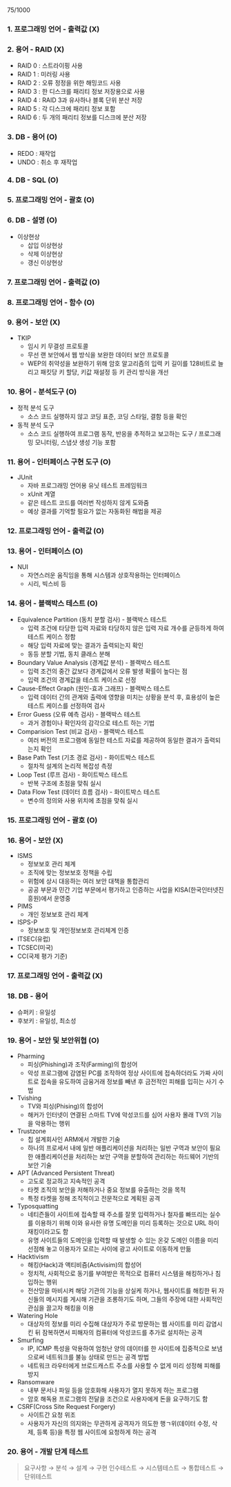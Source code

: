 75/1000
### 1. 프로그래밍 언어 - 출력값 (X)

### 2. 용어 - RAID (X)
- RAID 0 : 스트라이핑 사용
- RAID 1 : 미러링 사용
- RAID 2 : 오류 정정을 위한 해밍코드 사용
- RAID 3 : 한 디스크를 패리티 정보 저장용으로 사용
- RAID 4 : RAID 3과 유사하나 블록 단위 분산 저장
- RAID 5 : 각 디스크에 패리티 정보 포함
- RAID 6 : 두 개의 패리티 정보를 디스크에 분산 저장

### 3. DB - 용어 (O)
- REDO : 재작업
- UNDO : 취소 후 재작업

### 4. DB - SQL (O)

### 5. 프로그래밍 언어 - 괄호 (O)

### 6. DB - 설명 (O)
- 이상현상
    - 삽입 이상현상
    - 삭제 이상현상
    - 갱신 이상현상

### 7. 프로그래밍 언어 - 출력값 (O)

### 8. 프로그래밍 언어 - 함수 (O)

### 9. 용어 - 보안 (X)
- TKIP
    - 임시 키 무결성 프로토콜
    - 무선 랜 보안에서 웹 방식을 보완한 데이터 보안 프로토콜
    - WEP의 취약성을 보완하기 위해 암호 알고리즘의 입력 키 길이를 128비트로 늘리고 패킷당 키 할당, 키값 재설정 등 키 관리 방식을 개선

### 10. 용어 - 분석도구 (O)
- 정적 분석 도구
    - 소스 코드 실행하지 않고 코딩 표준, 코딩 스타일, 결함 등을 확인
- 동적 분석 도구
    - 소스 코드 실행하여 프로그램 동작, 반응을 추적하고 보고하는 도구 / 프로그래밍 모니터링, 스냅샷 생성 기능 포함

### 11. 용어 - 인터페이스 구현 도구 (O)
- JUnit
    - 자바 프로그래밍 언어용 유닛 테스트 프레임워크
    - xUnit 계열
    - 같은 테스트 코드를 여러번 작성하지 않게 도와줌
    - 예상 결과를 기억할 필요가 없는 자동화된 해법을 제공

### 12. 프로그래밍 언어 - 출력값 (O)

### 13. 용어 - 인터페이스 (O)
- NUI
    - 자연스러운 움직임을 통해 시스템과 상호작용하는 인터페이스
    - 시리, 빅스비 등

### 14. 용어 - 블랙박스 테스트 (O)
- Equivalence Partition (동치 분할 검사) - 블랙박스 테스트
    - 입력 조건에 타당한 입력 자료와 타당하지 않은 입력 자료 개수를 균등하게 하여 테스트 케이스 정함
    - 해당 입력 자료에 맞는 결과가 출력되는지 확인
    - 동등 분할 기법, 동치 클래스 분해
- Boundary Value Analysis (경계값 분석) - 블랙박스 테스트
    - 입력 조건의 중간 값보다 경계값에서 오류 발생 확률이 높다는 점
    - 입력 조건의 경계값을 테스트 케이스로 선정
- Cause-Effect Graph (원인-효과 그래프) - 블랙박스 테스트
    - 입력 데이터 간의 관계와 출력에 영향을 미치는 상황을 분석 후, 효용성이 높은 테스트 케이스를 선정하여 검사
- Error Guess (오류 예측 검사) - 블랙박스 테스트
    - 과거 경험이나 확인자의 감각으로 테스트 하는 기법
- Comparision Test (비교 검사) - 블랙박스 테스트
    - 여러 버전의 프로그램에 동일한 테스트 자료를 제공하여 동일한 결과가 출력되는지 확인
- Base Path Test (기초 경로 검사) - 화이트박스 테스트
    - 절차적 설계의 논리적 복잡성 측정
- Loop Test (루프 검사) - 화이트박스 테스트
    - 반복 구조에 초점을 맞춰 실시
- Data Flow Test (데이터 흐름 검사) - 화이트박스 테스트
    - 변수의 정의와 사용 위치에 초점을 맞춰 실시

### 15. 프로그래밍 언어 - 괄호 (O)

### 16. 용어 - 보안 (X)
- ISMS
    - 정보보호 관리 체계
    - 조직에 맞는 정보보호 정책을 수립
    - 위험에 상시 대응하는 여러 보안 대책을 통합관리
    - 공공 부문과 민간 기업 부문에서 평가하고 인증하는 사업을 KISA(한국인터넷진흥원)에서 운영중
- PIMS
    - 개인 정보보호 관리 체계
- ISPS-P
    - 정보보호 및 개인정보보호 관리체계 인증
- ITSEC(유럽)
- TCSEC(미국)
- CC(국제 평가 기준)

### 17. 프로그래밍 언어 - 출력값 (X)

### 18. DB - 용어
- 슈퍼키 : 유일성
- 후보키 : 유일성, 최소성

### 19. 용어 - 보안 및 보안위협 (O)
- Pharming
    - 피싱(Phishing)과 조작(Farming)의 합성어
    - 악성 프로그램에 감염된 PC를 조작하여 정상 사이트에 접속하더라도 가짜 사이트로 접속을 유도하여 금융거래 정보를 빼낸 후 금전적인 피해를 입히는 사기 수법
- Tvishing
    - TV와 피싱(Phising)의 합성어
    - 해커가 인터넷이 연결된 스마트 TV에 악성코드를 심어 사용자 몰래 TV의 기능을 악용하는 행위
- Trustzone
    - 칩 설계회사인 ARM에서 개발한 기술
    - 하나의 프로세서 내에 일반 애플리케이션을 처리하는 일반 구역과 보안이 필요한 애플리케이션을 처리하는 보안 구역을 분할하여 관리하는 하드웨어 기반의 보안 기술
- APT (Advanced Persistent Threat)
    - 고도로 정교하고 지속적인 공격
    - 타켓 조직의 보안을 저해하거나 중요 정보를 유출하는 것을 목적
    - 특정 타켓을 정해 조직적이고 전문적으로 계획된 공격
- Typosquatting
    - 네티즌들이 사이트에 접속할 때 주소를 잘못 입력하거나 철자를 빠뜨리는 실수를 이용하기 위해 이와 유사한 유명 도메인을 미리 등록하는 것으로 URL 하이재킹이라고도 함
    - 유명 사이트들의 도메인을 입력할 때 발생할 수 있는 온갖 도메인 이름을 미리 선점해 놓고 이용자가 모르는 사이에 광고 사이트로 이동하게 만듦
- Hacktivism
    - 해킹(Hack)과 액티비즘(Activisim)의 합성어
    - 정치적, 사회적으로 동기를 부여받은 목적으로 컴퓨터 시스템을 해킹하거나 침입하는 행위
    - 전산망을 마비시켜 해당 기관의 기능을 상실케 하거나, 웹사이트를 해킹한 뒤 자신들의 메시지를 게시해 기관을 조롱하기도 하며, 그들의 주장에 대한 사회적인 관심을 끌고자 해킹을 이용
- Watering Hole
    - 대상자의 정보를 미리 수집해 대상자가 주로 방문하는 웹 사이트를 미리 감염시킨 뒤 잠복하면서 피해자의 컴퓨터에 악성코드를 추가로 설치하는 공격
- Smurfing
    - IP, ICMP 특성을 악용하여 엄청난 양의 데이터를 한 사이트에 집중적으로 보냄으로써 네트워크를 불능 상태로 만드는 공격 방법
    - 네트워크 라우터에게 브로드캐스트 주소를 사용할 수 없게 미리 성정해 피해를 방지
- Ransomware
    - 내부 문서나 파일 등을 암호화해 사용자가 열지 못하게 하는 프로그램
    - 암호 해독용 프로그램의 전달을 조건으로 사용자에게 돈을 요구하기도 함
- CSRF(Cross Site Request Forgery)
    - 사이트간 요청 위조
    - 사용자가 자신의 의지와는 무관하게 공격자가 의도한 행ㄱ위(데이터 수정, 삭제, 등록 등)을 특정 웹 사이트에 요청하게 하는 공격

### 20. 용어 - 개발 단계 테스트
> 요구사항 → 분석 → 설계 → 구현
> 인수테스트 → 시스템테스트 → 통합테스트 → 단위테스트